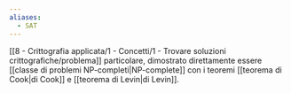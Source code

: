 ```yaml
---
aliases:
  - SAT
---
```

[[8 - Crittografia applicata/1 - Concetti/1 - Trovare soluzioni crittografiche/problema]] particolare, dimostrato direttamente essere [[classe di problemi NP-completi|NP-complete]] con i teoremi [[teorema di Cook|di Cook]] e [[teorema di Levin|di Levin]].
